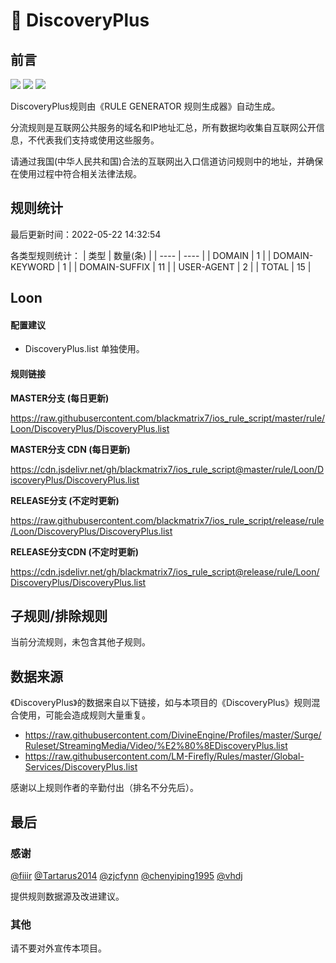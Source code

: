 # 🧸 DiscoveryPlus

## 前言

![](https://shields.io/badge/-移除重复规则-ff69b4) ![](https://shields.io/badge/-DOMAIN与DOMAIN--SUFFIX合并-green) ![](https://shields.io/badge/-IP--CIDR(6)合并-blueviolet) 

DiscoveryPlus规则由《RULE GENERATOR 规则生成器》自动生成。

分流规则是互联网公共服务的域名和IP地址汇总，所有数据均收集自互联网公开信息，不代表我们支持或使用这些服务。

请通过我国(中华人民共和国)合法的互联网出入口信道访问规则中的地址，并确保在使用过程中符合相关法律法规。

## 规则统计

最后更新时间：2022-05-22 14:32:54

各类型规则统计：
| 类型 | 数量(条)  | 
| ---- | ----  |
| DOMAIN | 1  | 
| DOMAIN-KEYWORD | 1  | 
| DOMAIN-SUFFIX | 11  | 
| USER-AGENT | 2  | 
| TOTAL | 15  | 


## Loon 

#### 配置建议
- DiscoveryPlus.list 单独使用。

#### 规则链接
**MASTER分支 (每日更新)**

https://raw.githubusercontent.com/blackmatrix7/ios_rule_script/master/rule/Loon/DiscoveryPlus/DiscoveryPlus.list

**MASTER分支 CDN (每日更新)**

https://cdn.jsdelivr.net/gh/blackmatrix7/ios_rule_script@master/rule/Loon/DiscoveryPlus/DiscoveryPlus.list

**RELEASE分支 (不定时更新)**

https://raw.githubusercontent.com/blackmatrix7/ios_rule_script/release/rule/Loon/DiscoveryPlus/DiscoveryPlus.list

**RELEASE分支CDN (不定时更新)**

https://cdn.jsdelivr.net/gh/blackmatrix7/ios_rule_script@release/rule/Loon/DiscoveryPlus/DiscoveryPlus.list

## 子规则/排除规则


当前分流规则，未包含其他子规则。

## 数据来源

《DiscoveryPlus》的数据来自以下链接，如与本项目的《DiscoveryPlus》规则混合使用，可能会造成规则大量重复。

- https://raw.githubusercontent.com/DivineEngine/Profiles/master/Surge/Ruleset/StreamingMedia/Video/%E2%80%8EDiscoveryPlus.list
- https://raw.githubusercontent.com/LM-Firefly/Rules/master/Global-Services/DiscoveryPlus.list


感谢以上规则作者的辛勤付出（排名不分先后）。

## 最后

### 感谢

[@fiiir](https://github.com/fiiir) [@Tartarus2014](https://github.com/Tartarus2014) [@zjcfynn](https://github.com/zjcfynn) [@chenyiping1995](https://github.com/chenyiping1995) [@vhdj](https://github.com/vhdj)

提供规则数据源及改进建议。

### 其他

请不要对外宣传本项目。
